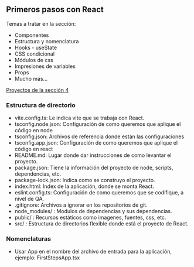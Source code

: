 ## Primeros pasos con React

Temas a tratar en la sección:

- Componentes
- Estructura y nomenclatura
- Hooks - useState
- CSS condicional
- Módulos de css
- Impresiones de variables
- Props
- Mucho más...

[Proyectos de la sección 4](./ejercicios/02-first-steps)

### Estructura de directorio

- vite.config.ts: Le indica vite que se trabaja con React.
- tsconfig.node.json: Configuración de como queremos que aplique el código en
  node
- tsconfig.json: Archivos de referencia donde están las configuraciones
- tsconfig.app.json: Configuración de como queremos que aplique el código en
  react
- README.md: Lugar donde dar instrucciones de como levantar el proyecto.
- package.json: Tiene la información del proyecto de node, scripts,
  dependencias, etc.
- package-lock.json: Indica como se construyo el proyecto.
- index.html: Index de la aplicación, donde se monta React.
- eslint.config.ts: Configuración de como queremos que se codifique, a nivel de
  QA.
- .gitignore: Archivos a ignorar en los repositorios de git.
- node_modules/ : Modulos de dependencias y sus dependencias.
- public/ : Recursos estáticos como imagenes, fuentes, css, etc.
- src/ : Estructura de directorios flexible donde está el proyecto de React.

### Nomenclaturas

- Usar App en el nombre del archivo de entrada para la aplicación, ejemplo:
  FirstStepsApp.tsx
